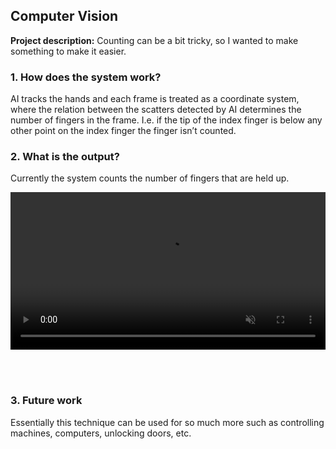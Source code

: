 ## Computer Vision

**Project description:** 
Counting can be a bit tricky, so I wanted to make something to make it easier.


### 1. How does the system work?

AI tracks the hands and each frame is treated as a coordinate system, where the relation between the scatters detected by AI determines the number of fingers in the frame. I.e. if the tip of the index finger is below any other point on the index finger the finger isn’t counted.

### 2. What is the output?

Currently the system counts the number of fingers that are held up.


<video controls autoplay muted style="width:100%;height:auto;">
  <source src="/videos/com_vis.mp4" type="video/mp4">
</video>


<br><br>
### 3. Future work
Essentially this technique can be used for so much more such as controlling machines, computers, unlocking doors, etc. 

